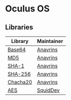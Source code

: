 # Oculus OS

## Libraries

| Library                                                | Maintainer                                                                                    |
|--------------------------------------------------------|-----------------------------------------------------------------------------------------------|
| [Base64](https://pastebin.com/TEtna4tX)                | [Anavrins](http://www.computercraft.info/forums2/index.php?/user/12870-anavrins/)             |
| [MD5](https://pastebin.com/6PVSRckQ)                   | [Anavrins](http://www.computercraft.info/forums2/index.php?/user/12870-anavrins/)             |
| [SHA-1](https://pastebin.com/SfL7vxP3)                 | [Anavrins](http://www.computercraft.info/forums2/index.php?/user/12870-anavrins/)             |
| [SHA-256](https://pastebin.com/6UV4qfNF)               | [Anavrins](http://www.computercraft.info/forums2/index.php?/user/12870-anavrins/)             |
| [Chacha20](https://pastebin.com/GPzf9JSa)              | [Anavrins](http://www.computercraft.info/forums2/index.php?/user/12870-anavrins/)             |
| [AES](https://github.com/SquidDev-CC/aeslua)           | [SquidDev](https://github.com/SquidDev)                                                       |
